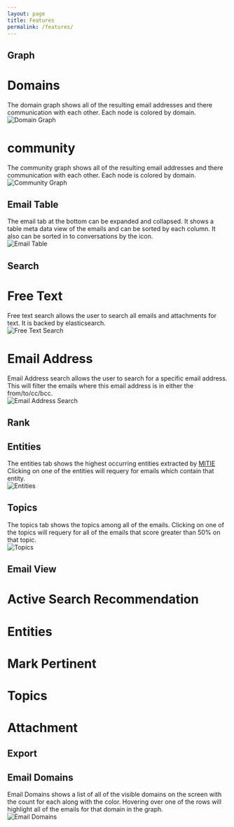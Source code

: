 ```yaml
---
layout: page
title: Features
permalink: /features/
---
```


## Graph

# Domains  
The domain graph shows all of the resulting email addresses and there communication with each other. Each node is colored by domain.  
![Domain Graph](../img/graph_domain.png)

# community

The community graph shows all of the resulting email addresses and there communication with each other. Each node is colored by domain.  
![Community Graph](../img/graph_community.png)

## Email Table

The email tab at the bottom can be expanded and collapsed. It shows a table meta data view of the emails and can be sorted by each column. It also can be sorted in to conversations by the icon.  
![Email Table](../img/email_table_01.png)


## Search

# Free Text

Free text search allows the user to search all emails and attachments for text. It is backed by elasticsearch.  
![Free Text Search](../img/search_free_text.png)

# Email Address
Email Address search allows the user to search for a specific email address. This will filter the emails where this email address is in either the from/to/cc/bcc.  
![Email Address Search](../img/search_email_addr.png)

## Rank

## Entities

The entities tab shows the highest occurring entities extracted by [MITIE](https://github.com/mitll/MITIE) Clicking on one of the entities will requery for emails which contain that entity.  
![Entities](../img/entities.png)

## Topics

The topics tab shows the topics among all of the emails. Clicking on one of the topics will requery for all of the emails that score greater than 50% on that topic.  
![Topics](../img/topics_tab.png)


## Email View

# Active Search Recommendation

# Entities

# Mark Pertinent

# Topics

# Attachment

## Export

## Email Domains
Email Domains shows a list of all of the visible domains on the screen with the count for each along with the color. Hovering over one of the rows will highlight all of the emails for that domain in the graph.  
![Email Domains](../img/email_domains_highlighted.png)
